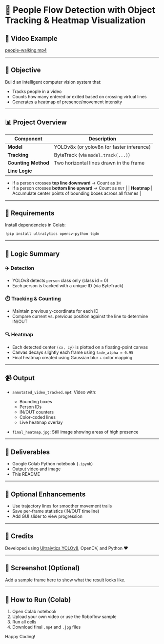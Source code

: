 # 🧠 People Flow Detection with Object Tracking & Heatmap Visualization

## 🎥 Video Example
[people-walking.mp4](https://media.roboflow.com/supervision/video-examples/people-walking.mp4)

---

## 🔮 Objective
Build an intelligent computer vision system that:
- Tracks people in a video
- Counts how many entered or exited based on crossing virtual lines
- Generates a heatmap of presence/movement intensity

---

## 📊 Project Overview
| Component | Description |
|----------|-------------|
| **Model** | YOLOv8x (or yolov8n for faster inference) |
| **Tracking** | ByteTrack (via `model.track(...)`) |
| **Counting Method** | Two horizontal lines drawn in the frame |
| **Line Logic** |
  - If a person crosses **top line downward** → Count as `IN`
  - If a person crosses **bottom line upward** → Count as `OUT` |
| **Heatmap** | Accumulate center points of bounding boxes across all frames |

---

## 📆 Requirements
Install dependencies in Colab:
```bash
!pip install ultralytics opencv-python tqdm
```

---

## 🔢 Logic Summary

### ✈️ Detection
- YOLOv8 detects `person` class only (class id = 0)
- Each person is tracked with a unique ID (via ByteTrack)

### ⏱️ Tracking & Counting
- Maintain previous y-coordinate for each ID
- Compare current vs. previous position against the line to determine IN/OUT

### 🔍 Heatmap
- Each detected center `(cx, cy)` is plotted on a floating-point canvas
- Canvas decays slightly each frame using `fade_alpha = 0.95`
- Final heatmap created using Gaussian blur + color mapping

---

## 📹 Output
- `annotated_video_tracked.mp4`: Video with:
  - Bounding boxes
  - Person IDs
  - IN/OUT counters
  - Color-coded lines
  - Live heatmap overlay

- `final_heatmap.jpg`: Still image showing areas of high presence

---

## 📄 Deliverables
- Google Colab Python notebook (`.ipynb`)
- Output video and image
- This README

---

## 🚀 Optional Enhancements
- Use trajectory lines for smoother movement trails
- Save per-frame statistics (IN/OUT timeline)
- Add GUI slider to view progression

---

## 🚀 Credits
Developed using [Ultralytics YOLOv8](https://github.com/ultralytics/ultralytics), OpenCV, and Python ❤️

---

## 🎨 Screenshot (Optional)
Add a sample frame here to show what the result looks like.

---

## 🔗 How to Run (Colab)
1. Open Colab notebook
2. Upload your own video or use the Roboflow sample
3. Run all cells
4. Download final `.mp4` and `.jpg` files

Happy Coding!

